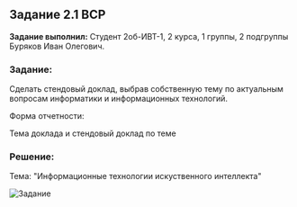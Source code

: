 ## Задание 2.1 ВСР

**Задание выполнил:** Студент 2об-ИВТ-1, 2 курса, 1 группы, 2 подгруппы Буряков Иван Олегович.

### Задание: 
Сделать стендовый доклад, выбрав собственную тему по актуальным вопросам  информатики и информационных технологий.

Форма отчетности:

Тема доклада и стендовый доклад по теме

### Решение:

Тема: "Информационные технологии искуственного интеллекта"

![Задание](https://i.imgur.com/8VoehG9.jpg)
